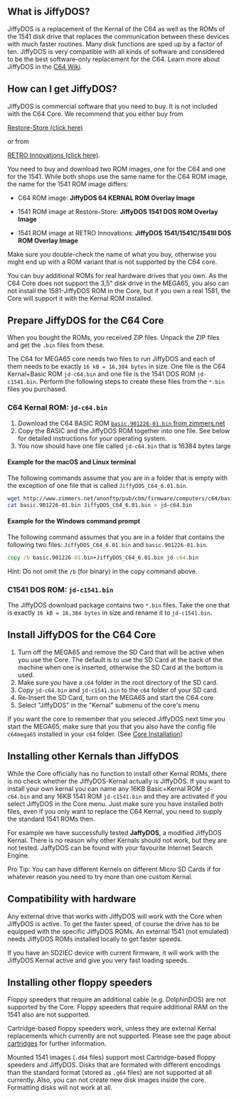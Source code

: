 ## What is JiffyDOS?

JiffyDOS is a replacement of the Kernal of the C64 as well as the ROMs of the 1541 disk drive that replaces the communication between these devices with much faster routines. Many disk functions are sped up by a factor of ten. JiffyDOS is very compatible with all kinds of software and considered to be the best software-only replacement for the C64.
Learn more about JiffyDOS in the [C64 Wiki](https://www.c64-wiki.com/wiki/JiffyDOS).

## How can I get JiffyDOS?

JiffyDOS is commercial software that you need to buy. It is not included with the C64 Core. We recommend that you either buy from

[Restore-Store (click here)](https://restore-store.de/89-jiffydos)

or from

[RETRO Innovations (click here)](http://store.go4retro.com/search.php?search_query=JiffyDOS&x=0&y=0).

You need to buy and download two ROM images, one for the C64 and one for the
1541. While both shops use the same name for the C64 ROM image, the name for
the 1541 ROM image differs:

* C64 ROM image: **JiffyDOS 64 KERNAL ROM Overlay Image**

* 1541 ROM image at Restore-Store: **JiffyDOS 1541 DOS ROM Overlay Image**

* 1541 ROM image at RETRO Innovations: **JiffyDOS 1541/1541C/1541II DOS ROM Overlay Image**

Make sure you double-check the name of what you buy, otherwise you might
end up with a ROM variant that is not supported by the C64 core.

You can buy additional ROMs for real hardware drives that you own. As the C64 Core does not support the 3,5" disk drive in the MEGA65, you also can not install the 1581-JiffyDOS ROM in the Core, but if you own a real 1581, the Core will support it with the Kernal ROM installed.

## Prepare JiffyDOS for the C64 Core

When you bought the ROMs, you received ZIP files. Unpack the ZIP files and get the `.bin` files from these.

The C64 for MEGA65 core needs two files to run JiffyDOS and each of them needs
to be exactly `16 kB = 16,384 bytes` in size. One file is the C64 Kernal+Basic ROM
`jd-c64.bin` and one file is the 1541 DOS ROM `jd-c1541.bin`. Perform the
following steps to create these files from the `*.bin` files you purchased.

### C64 Kernal ROM: `jd-c64.bin`

1. Download the C64 BASIC ROM [`basic.901226-01.bin` from zimmers.net](http://www.zimmers.net/anonftp/pub/cbm/firmware/computers/c64/basic.901226-01.bin)
2. Copy the BASIC and the JiffyDOS ROM together into one file. See below for detailed instructions for your operating system.
3. You now should have one file called `jd-c64.bin` that is 16384 bytes large

#### Example for the macOS and Linux terminal

The following commands assume that you are in a folder that is empty with the
exception of one file that is called `JiffyDOS_C64_6.01.bin`.

```bash
wget http://www.zimmers.net/anonftp/pub/cbm/firmware/computers/c64/basic.901226-01.bin
cat basic.901226-01.bin JiffyDOS_C64_6.01.bin > jd-c64.bin
```

#### Example for the Windows command prompt

The following command assumes that you are in a folder that contains the
following two files: `JiffyDOS_C64_6.01.bin` and `basic.901226-01.bin`.

```cmd
copy /b basic.901226-01.bin+JiffyDOS_C64_6.01.bin jd-c64.bin
```

Hint: Do not omit the `/b` (for binary) in the copy command above.

### C1541 DOS ROM: `jd-c1541.bin`

The JiffyDOS download package contains two `*.bin` files. Take the one that
is exactly `16 kB = 16,384 bytes` in size and rename it to `jd-c1541.bin`.

## Install JiffyDOS for the C64 Core

1. Turn off the MEGA65 and remove the SD Card that will be active when you use the Core. The default is to use the SD Card at the back of the machine when one is inserted, otherwise the SD Card at the bottom is used.
2. Make sure you have a `c64` folder in the root directory of the SD card.
3. Copy `jd-c64.bin` and `jd-c1541.bin` to the `c64` folder of your SD card.
4. Re-Insert the SD Card, turn on the MEGA65 and start the C64 core
5. Select "JiffyDOS" in the "Kernal" submenu of the core's menu

If you want the core to remember that you seleced JiffyDOS next time you start the MEGA65, make sure that you that you also have the config file `c64mega65` installed in your `c64` folder. (See [Core Installation](installation.html#config-file))

## Installing other Kernals than JiffyDOS

While the Core officially has no function to install other Kernal ROMs, there is no check whether the JiffyDOS-Kernal actually is JiffyDOS. If you want to install your own kernal you can name any 16KB Basic+Kernal ROM `jd-c64.bin` and any 16KB 1541 ROM `jd-c1541.bin` and they are activated if you select JiffyDOS in the Core menu. Just make sure you have installed both files, even if you only want to replace the C64 Kernal, you need to supply the standard 1541 ROMs then.

For example we have successfully tested **JaffyDOS**, a modified JiffyDOS Kernal. There is no reason why other Kernals should not work, but they are not tested. JaffyDOS can be found with your favourite Internet Search Engine.

Pro Tip: You can have different Kernels on different Micro SD Cards if for whatever reason you need to try more than one custom Kernal.

## Compatibility with hardware

Any external drive that works with JiffyDOS will work with the Core when JiffyDOS is active. To get the faster speed, of course the drive has to be equipped with the specific JiffyDOS ROMs. An external 1541 (not emulated) needs JiffyDOS ROMs installed locally to get faster speeds.

If you have an SD2IEC device with current firmware, it will work with the JiffyDOS Kernal active and give you very fast loading speeds.

## Installing other floppy speeders

Floppy speeders that require an additional cable (e.g. DolphinDOS) are not supported by the Core. Floppy speeders that require additional RAM on the 1541 also are not supported.

Cartridge-based floppy speeders work, unless they are external Kernal replacements which currently are not supported. Please see the page about [cartridges](c64-cartridges.html#other-cartridges-tested-and-working) for further information.

Mounted 1541 images (`.d64` files) support most Cartridge-based floppy speeders and JiffyDOS. Disks that are formated with different encodings than the standard format (stored as `.g64` files) are not supported at all currently. Also, you can not create new disk images inside the core. Formatting disks will not work at all.